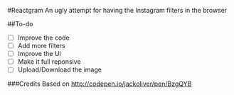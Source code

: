 #Reactgram
An ugly attempt for having the Instagram filters in the browser

##To-do
- [ ] Improve the code
- [ ] Add more filters
- [ ] Improve the UI
- [ ] Make it full reponsive
- [ ] Upload/Download the image

###Credits
Based on http://codepen.io/jackoliver/pen/BzgQYB
